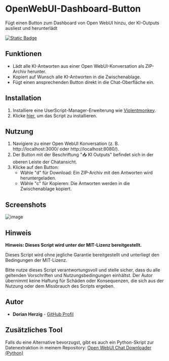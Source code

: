 # OpenWebUI-Dashboard-Button
Fügt einen Button zum Dashboard von Open WebUI hinzu, der KI-Outputs ausliest und herunterlädt

[![Static Badge](https://img.shields.io/badge/Install-Script-dark_green?style=for-the-badge&color=dark_green)](https://github.com/DorianHerzig9/OpenWebUI-Dashboard-Button/raw/refs/heads/main/open-ui-chat-download-button.user.js)

## Funktionen

- Lädt alle KI-Antworten aus einer Open WebUI-Konversation als ZIP-Archiv herunter.
- Kopiert auf Wunsch alle KI-Antworten in die Zwischenablage.
- Fügt einen ansprechenden Button direkt in die Chat-Oberfläche ein.

## Installation

1. Installiere eine UserScript-Manager-Erweiterung wie [Violentmonkey](https://violentmonkey.github.io/#installation).
2. Klicke [hier](https://github.com/DorianHerzig9/OpenWebUI-Dashboard-Button/raw/refs/heads/main/open-ui-chat-download-button.user.js), um das Script zu installieren.

## Nutzung

1. Navigiere zu einer Open WebUI Konversation (z. B. http://localhost:3000/ oder http://localhost:8080/).
2. Der Button mit der Beschriftung "📥 KI Outputs" befindet sich in der oberen Leiste der Chatansicht.
3. Klicke auf den Button:
   - Wähle "d" für Download: Ein ZIP-Archiv mit den Antworten wird heruntergeladen.
   - Wähle "c" für Kopieren: Die Antworten werden in die Zwischenablage kopiert.

## Screenshots

![image](https://github.com/user-attachments/assets/5f718ec4-87c0-4c7d-8c25-11df4c641d9d)

## Hinweis

**Hinweis: Dieses Script wird unter der MIT-Lizenz bereitgestellt.**

Dieses Script wird ohne jegliche Garantie bereitgestellt und unterliegt den Bedingungen der MIT-Lizenz.

Bitte nutze dieses Script verantwortungsvoll und stelle sicher, dass du alle geltenden Vorschriften und Nutzungsbedingungen einhältst. Der Autor übernimmt keine Haftung für Schäden oder Konsequenzen, die sich aus der Nutzung oder dem Missbrauch des Scripts ergeben.

## Autor

- **Dorian Herzig** - [GitHub Profil](https://github.com/DeinBenutzername)

## Zusätzliches Tool

Falls du eine Alternative bevorzugst, gibt es auch ein Python-Skript zur Datenextraktion in meinem Repository: [Open WebUI Chat Downloader (Python)](https://github.com/DeinBenutzername/OpenWebUI-Chat-Downloader)


